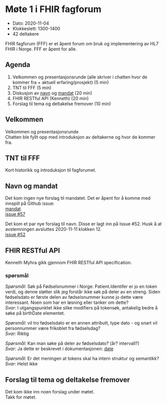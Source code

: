 # Møte 1 i FHIR fagforum

* Dato: 2020-11-04
* Klokkeslett: 1300-1400
* 42 deltakere

FHIR fagforum (FFF) er et åpent forum om bruk og implementering av HL7 FHIR i Norge. FFF er åpent for alle.

## Agenda

1. Velkommen og presentasjonsrunde (alle skriver i chatten hvor de kommer fra + aktuell erfaring/prosjekt) (5 min)
1. TNT til FFF (5 min)
1. Diskusjon av [navn](https://github.com/HL7Norway/best-practice/issues/52) og [mandat](../mandat.md) (20 min)
1. FHIR RESTful API (Kenneth) (20 min)
1. Forslag til tema og deltakelse fremover (10 min)

## Velkommen

Velkommen og presentasjonsrunde  
Chatten ble fyllt opp med introduksjon av deltakerne og hvor de kommer fra.

## TNT til FFF

Kort historikk og introduksjon til fagforumet.

## Navn og mandat

Det kom ingen nye forslag til mandatet. Det er åpent for å komme med innspill på Github issue:  
[mandat](../mandat.md)  
[issue #57](https://github.com/HL7Norway/best-practice/issues/57)  

Det kom et par nye forslag til navn. Disse er lagt inn på Issue #52. Husk å at avstemningen avsluttes 2020-11-11 klokken 12.  
[issue #52](https://github.com/HL7Norway/best-practice/issues/52)  

## FHIR RESTful API

Kenneth Myhra gikk gjennom FHIR RESTful API specification.

### spørsmål 
*Spørsmål:* Søk på Fødselsnummer i Norge: Patient.Identifer er jo en token verdi, og denne støtter slik jeg forstår ikke søk på deler av en streng. Siden fødselsdato er første delen av fødselsnummer kunne jo dette være interessant. Noen som har en løsning eller tanker om dette?  
*Svar:* I utgangspunktet ikke slike modifiers på tokensøk, antakelig bedre å søke på birthDate elementet.  

*Spørsmål:* vil tro fødselsdato er en annen attributt, type dato - og snart vil personnummer være frikoblet fra fødselsdag?  
*Svar:* Riktig  

*Spørsmål:* Kan man søke på deler av fødselsdato? (år? intervall?)  
*Svar:* Ja dette er beskrevet i dokumentasjonen: [date](https://www.hl7.org/fhir/search.html#date)  

*Spørsmål:* Er det meningen at tokens skal ha intern struktur og semantikk?  
*Svar:* Helst ikke  

## Forslag til tema og deltakelse fremover

Det kom ikke inn noen forslag under møtet.  
Takk for møtet.
